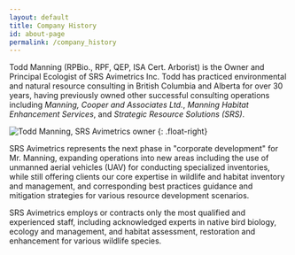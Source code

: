 ```yaml
---
layout: default
title: Company History
id: about-page
permalink: /company_history
---
```


Todd Manning (RPBio., RPF, QEP, ISA Cert. Arborist) is the Owner and Principal Ecologist of SRS Avimetrics Inc. Todd has practiced environmental and natural resource consulting in British Columbia and Alberta for over 30 years, having previously owned other successful consulting operations including *Manning, Cooper and Associates Ltd.*, *Manning Habitat Enhancement Services*, and *Strategic Resource Solutions (SRS)*.

![Todd Manning, SRS Avimetrics owner]({{site.baseurl}}/assets/img/TManning_Photo2016.JPG "Todd Manning, SRS Avimetrics owner")
{: .float-right}

SRS Avimetrics represents the next phase in "corporate development" for Mr. Manning, expanding operations into new areas including the use of unmanned aerial vehicles (UAV) for conducting specialized inventories, while still offering clients our core expertise in wildlife and habitat inventory and management, and corresponding best practices guidance and mitigation strategies for various resource development scenarios.

SRS Avimetrics employs or contracts only the most qualified and experienced staff, including acknowledged experts in native bird biology, ecology and management, and habitat assessment, restoration and enhancement for various wildlife species.